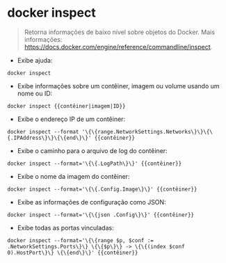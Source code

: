 # docker inspect

> Retorna informações de baixo nível sobre objetos do Docker.
> Mais informações: <https://docs.docker.com/engine/reference/commandline/inspect>.

- Exibe ajuda:

`docker inspect`

- Exibe informações sobre um contêiner, imagem ou volume usando um nome ou ID:

`docker inspect {{contêiner|imagem|ID}}`

- Exibe o endereço IP de um contêiner:

`docker inspect --format '\{\{range.NetworkSettings.Networks\}\}\{\{.IPAddress\}\}\{\{end\}\}' {{contêiner}}`

- Exibe o caminho para o arquivo de log do contêiner:

`docker inspect --format='\{\{.LogPath\}\}' {{contêiner}}`

- Exibe o nome da imagem do contêiner:

`docker inspect --format='\{\{.Config.Image\}\}' {{contêiner}}`

- Exibe as informações de configuração como JSON:

`docker inspect --format='\{\{json .Config\}\}' {{contêiner}}`

- Exibe todas as portas vinculadas:

`docker inspect --format='\{\{range $p, $conf := .NetworkSettings.Ports\}\} \{\{$p\}\} -> \{\{(index $conf 0).HostPort\}\} \{\{end\}\}' {{contêiner}}`
